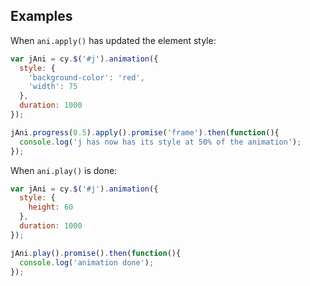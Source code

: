 ## Examples

When `ani.apply()` has updated the element style:

```js
var jAni = cy.$('#j').animation({
  style: {
    'background-color': 'red',
    'width': 75
  },
  duration: 1000
});

jAni.progress(0.5).apply().promise('frame').then(function(){
  console.log('j has now has its style at 50% of the animation');
});
```

When `ani.play()` is done:

```js
var jAni = cy.$('#j').animation({
  style: {
    height: 60
  },
  duration: 1000
});

jAni.play().promise().then(function(){
  console.log('animation done');
});
```
